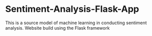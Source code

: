 # Sentiment-Analysis-Flask-App
This is a source model of machine learning in conducting sentiment analysis.  Website build using the Flask framework 
